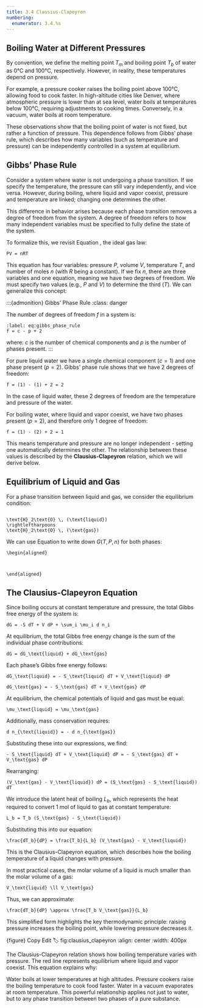 ```yaml
---
title: 3.4 Clausius-Clapeyron
numbering:
  enumerator: 3.4.%s
---
```



## Boiling Water at Different Pressures

By convention, we define the melting point $T_m$ and boiling point $T_b$ of water as 0°C and 100°C, respectively. However, in reality, these temperatures depend on pressure.

For example, a pressure cooker raises the boiling point above 100°C, allowing food to cook faster. In high-altitude cities like Denver, where atmospheric pressure is lower than at sea level, water boils at temperatures below 100°C, requiring adjustments to cooking times. Conversely, in a vacuum, water boils at room temperature.

These observations show that the boiling point of water is not fixed, but rather a function of pressure. This dependence follows from Gibbs’ phase rule, which describes how many variables (such as temperature and pressure) can be independently controlled in a system at equilibrium.

## Gibbs’ Phase Rule

Consider a system where water is not undergoing a phase transition. If we specify the temperature, the pressure can still vary independently, and vice versa. However, during boiling, where liquid and vapor coexist, pressure and temperature are linked; changing one determines the other.

This difference in behavior arises because each phase transition removes a degree of freedom from the system. A degree of freedom refers to how many independent variables must be specified to fully define the state of the system.

To formalize this, we revisit Equation [](#eq:ideal_gas_law), the ideal gas law:

```{math}
PV = nRT
```

This equation has four variables: pressure $P$, volume $V$, temperature $T$, and number of moles $n$ (with $R$ being a constant). If we fix $n$, there are three variables and one equation, meaning we have two degrees of freedom. We must specify two values (e.g., $P$ and $V$) to determine the third ($T$). We can generalize this concept:


:::{admonition} Gibbs’ Phase Rule
:class: danger

The number of degrees of freedom $f$ in a system is:

```{math}
:label: eq:gibbs_phase_rule
f = c - p + 2
```
where:
$c$ is the number of chemical components and $p$ is the number of phases present.
:::


For pure liquid water we have a single chemical component $(c=1)$ and one phase present $(p=2)$. Gibbs' phase rule shows that we have 2 degrees of freedom:
```{math}
f = (1) - (1) + 2 = 2
```

In the case of liquid water, these 2 degrees of freedom are the temperature and pressure of the water.

For boiling water, where liquid and vapor coexist, we have two phases present $(p=2)$, and therefore only 1 degree of freedom:

```{math}
f = (1) - (2) + 2 = 1
```
This means temperature and pressure are no longer independent - setting one automatically determines the other. The relationship between these values is described by the **Clausius-Clapeyron** relation, which we will derive below.



## Equilibrium of Liquid and Gas

For a phase transition between liquid and gas, we consider the equilibrium condition:

```{math}

\text{H}_2\text{O} \, (\text{liquid}) 
\rightleftharpoons
\text{H}_2\text{O} \, (\text{gas})
```


We can use Equation []() to write down $G(T,P,n)$ for both phases:

```{math}
\begin{aligned}



\end{aligned}
```





## The Clausius-Clapeyron Equation

Since boiling occurs at constant temperature and pressure, the total Gibbs free energy of the system is:

```{math}
dG = -S dT + V dP + \sum_i \mu_i d n_i
```




At equilibrium, the total Gibbs free energy change is the sum of the individual phase contributions:


```{math}
dG = dG_\text{liquid} + dG_\text{gas}
```

Each phase’s Gibbs free energy follows:

```{math}
dG_\text{liquid} = - S_\text{liquid} dT + V_\text{liquid} dP
```

```{math}
dG_\text{gas} = - S_\text{gas} dT + V_\text{gas} dP
```

At equilibrium, the chemical potentials of liquid and gas must be equal:

```{math}
\mu_\text{liquid} = \mu_\text{gas}
```

Additionally, mass conservation requires:

```{math}
d n_{\text{liquid}} = - d n_{\text{gas}}
```

Substituting these into our expressions, we find:

```{math}
- S_\text{liquid} dT + V_\text{liquid} dP = - S_\text{gas} dT + V_\text{gas} dP
```

Rearranging:

```{math}
(V_\text{gas} - V_\text{liquid}) dP = (S_\text{gas} - S_\text{liquid}) dT
```


We introduce the latent heat of boiling $L_b$, which represents the heat required to convert 1 mol of liquid to gas at constant temperature:

```{math}
L_b = T_b (S_\text{gas} - S_\text{liquid})
```

Substituting this into our equation:

```{math}
\frac{dT_b}{dP} = \frac{T_b}{L_b} (V_\text{gas} - V_\text{liquid})
```

This is the Clausius-Clapeyron equation, which describes how the boiling temperature of a liquid changes with pressure.

In most practical cases, the molar volume of a liquid is much smaller than the molar volume of a gas:

```{math}
V_\text{liquid} \ll V_\text{gas}
```

Thus, we can approximate:

```{math}
\frac{dT_b}{dP} \approx \frac{T_b V_\text{gas}}{L_b}
```

This simplified form highlights the key thermodynamic principle: raising pressure increases the boiling point, while lowering pressure decreases it.

{figure}
Copy
Edit
:label: fig:clausius_clapeyron
:align: center
:width: 400px

The Clausius-Clapeyron relation shows how boiling temperature varies with pressure. The red line represents equilibrium where liquid and vapor coexist.
This equation explains why:

Water boils at lower temperatures at high altitudes.
Pressure cookers raise the boiling temperature to cook food faster.
Water in a vacuum evaporates at room temperature.
This powerful relationship applies not just to water, but to any phase transition between two phases of a pure substance.
